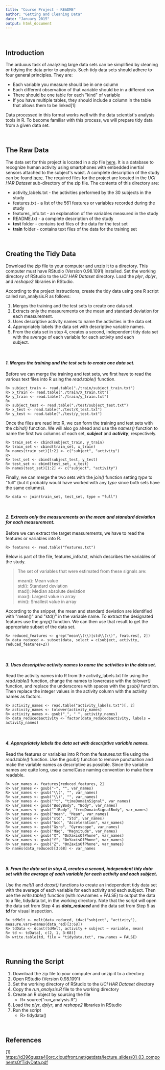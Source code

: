 ```yaml
---
title: "Course Project - README"
author: "Getting and Cleaning Data"
date: "January 2015"
output: html_document
---
```

   
<br>

## Introduction

The arduous task of analyzing large data sets can be simplified by cleaning or tidying the data prior to analysis.  Such tidy data sets should adhere to four general principles.  They are:

- Each variable you measure should be in one column
- Each different observation of that variable should be in a different row
- There should be one table for each "kind" of variable
- If you have multiple tables, they should include a column in the table that allows them to be linked[1]

Data processed in this format works well with the data scientist's analysis tools in R.  To become familiar with this process, we will prepare tidy data from a given data set.

<br>

## The Raw Data

The data set for this project is located in a zip file [here](https://d396qusza40orc.cloudfront.net/getdata%2Fprojectfiles%2FUCI%20HAR%20Dataset.zip).  It is a database to recognize human activity using smartphones with embedded inertial sensors attached to the subject's waist.  A complete description of the study can be found [here](http://archive.ics.uci.edu/ml/datasets/Human+Activity+Recognition+Using+Smartphones).  The required files for the project are located in the *UCI HAR Dataset* sub-directory of the zip file.  The contents of this directory are:

- activity_labels.txt - the activities performed by the 30 subjects in the study
- features.txt - a list of the 561 features or variables recorded during the study
- features_info.txt - an explanation of the variables measured in the study
- README.txt - a complete description of the study
- **test** folder - contains text files of the data for the test set
- **train** folder - contains text files of the data for the training set

<br>

## Creating the Tidy Data

Download the zip file to your computer and unzip it to a directory.  This computer must have RStudio (Version 0.98.1091) installed.  Set the working directory of RStudio to the *UCI HAR Dataset* directory.  Load the *plyr*, *dplyr*, and *reshape2* libraries in RStudio.

According to the project instructions, create the tidy data using one R script called run_analysis.R as follows: 

1. Merges the training and the test sets to create one data set.
2. Extracts only the measurements on the mean and standard deviation for each measurement.
3. Uses descriptive activity names to name the activities in the data set.
4. Appropriately labels the data set with descriptive variable names.
5. From the data set in step 4, creates a second, independent tidy data set with the average of each variable for each activity and each  
subject.

<br>

#### *1. Merges the training and the test sets to create one data set.*

Before we can merge the training and test sets, we first have to read the various text files into R using the *read.table()* function.

```
R> subject_train <- read.table("./train/subject_train.txt")
R> x_train <- read.table("./train/X_train.txt")
R> y_train <- read.table("./train/y_train.txt")
R>
R> subject_test <- read.table("./test/subject_test.txt")
R> x_test <- read.table("./test/X_test.txt")
R> y_test <- read.table("./test/y_test.txt")
```

Once the files are read into R, we can form the training and test sets with the *cbind()* function.  We will also go ahead and use the *names()* function to name the first two columns of each set, ***subject*** and ***activity***, respectively.

```
R> train_set <- cbind(subject_train, y_train)
R> train_set <- cbind(train_set, x_train)
R> names(train_set)[1:2] <- c("subject", "activity")
R> 
R> test_set <- cbind(subject_test, y_test)
R> test_set <- cbind(test_set, x_test)
R> names(test_set)[1:2] <- c("subject", "activity")
```

Finally, we can merge the two sets with the *join()* function setting *type* to "full" (but it probably would have worked with any *type* since both sets have the same columns).

```
R> data <- join(train_set, test_set, type = "full")
```

<br>

#### *2. Extracts only the measurements on the mean and standard deviation for each measurement.*

Before we can extract the target measurements, we have to read the features or variables into R.

```
R> features <- read.table("features.txt")
```

Below is part of the file, features_info.txt, which describes the variables of the study.

> The set of variables that were estimated from these signals are: 
>
> mean(): Mean value  
> std(): Standard deviation  
> mad(): Median absolute deviation   
> max(): Largest value in array  
> min(): Smallest value in array  

According to the snippet, the mean and standard deviation are identified with "mean()" and "std()" in the variable name.  To extract the designated features use the *grep()* function.  We can then use that result to get the appropriate subset of the data set.

```
R> reduced_features <- grep("mean\\(\\)|std\\(\\)", features[, 2])
R> data_reduced <- subset(data, select = c(subject, activity, reduced_features+2))
```

<br>

#### *3. Uses descriptive activity names to name the activities in the data set.*

Read the activity names into R from the activity_labels.txt file using the *read.table()* function, change the names to lowercase with the *tolower()* function, and replace the underscores with spaces with the *gsub()* function.  Then replace the integer values in the activity column with the activity names as factors.

```
R> activity_names <- read.table("activity_labels.txt")[, 2]
R> activity_names <- tolower(activity_names)
R> activity_names <- gsub("_", " ", activity_names)
R> data_reduced$activity <- factor(data_reduced$activity, labels = activity_names)
```

<br>

#### *4. Appropriately labels the data set with descriptive variable names.*

Read the features or variables into R from the features.txt file using the *read.table()* function.  Use the *gsub()* function to remove punctuation and make the variable names as descriptive as possible.  Since the variable names are quite long, use a camelCase naming convention to make them readable.

```
R> var_names <- features[reduced_features, 2]
R> var_names <- gsub("-", "", var_names)
R> var_names <- gsub("\\(", "", var_names)
R> var_names <- gsub("\\)", "", var_names)
R> var_names <- gsub("^t", "timeDomainSignal", var_names)
R> var_names <- gsub("BodyBody", "Body", var_names)
R> var_names <- gsub("^fBody", "freqDomainSignalBody", var_names)
R> var_names <- gsub("mean", "Mean", var_names)
R> var_names <- gsub("std", "Std", var_names)
R> var_names <- gsub("Acc", "Acceleration", var_names)
R> var_names <- gsub("Gyro", "Gyroscope", var_names)
R> var_names <- gsub("Mag", "Magnitude", var_names)
R> var_names <- gsub("X", "OnXaxisOfPhone", var_names)
R> var_names <- gsub("Y", "OnYaxisOfPhone", var_names)
R> var_names <- gsub("Z", "OnZaxisOfPhone", var_names)  
R> names(data_reduced)[3:68] <- var_names
```

<br>

#### *5. From the data set in step 4, creates a second, independent tidy data set with the average of each variable for each activity and each subject.*

Use the *melt()* and *dcast()* functions to create an independent tidy data set with the average of each variable for each activity and each subject.  Then use the *write.table()* function (with row.names = FALSE) to output the data to a file, tidydata.txt, in the working directory.  Note that the script will open the data set from Step 4 as ***data_reduced*** and the data set from Step 5 as ***td*** for visual inspection.

```
R> tdMelt <- melt(data_reduced, id=c("subject", "activity"), measure.vars=names(data_red)[3:68])
R> tdData <- dcast(tdMelt, activity + subject ~ variable, mean)
R> td <- tdData[, c(2, 1, 3:68)]
R> write.table(td, file = "tidydata.txt", row.names = FALSE)
```
<br>

## Running the Script

1. Download the zip file to your computer and unzip it to a directory
2. Open RStudio (Version 0.98.1091)
3. Set the working directory of RStudio to the *UCI HAR Dataset* directory
4. Copy the *run_analysis.R* file to the working directory
5. Create an R object by sourcing the file
     + R> source("run_analysis.R")
6. Load the *plyr*, *dplyr*, and *reshape2* libraries in RStudio
7. Run the script
     + R> tidydata()

<br>

## References

[1] https://d396qusza40orc.cloudfront.net/getdata/lecture_slides/01_03_componentsOfTidyData.pdf

